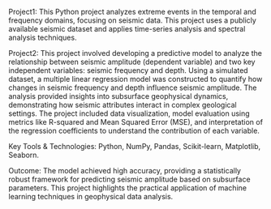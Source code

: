 Project1: This Python project analyzes extreme events in the temporal and frequency domains, focusing on seismic data. This project uses a publicly available seismic dataset and applies time-series analysis and spectral analysis techniques.

Project2: This project involved developing a predictive model to analyze the relationship between seismic amplitude (dependent variable) and two key independent variables: seismic frequency and depth. Using a simulated dataset, a multiple linear regression model was constructed to quantify how changes in seismic frequency and depth influence seismic amplitude. The analysis provided insights into subsurface geophysical dynamics, demonstrating how seismic attributes interact in complex geological settings. The project included data visualization, model evaluation using metrics like R-squared and Mean Squared Error (MSE), and interpretation of the regression coefficients to understand the contribution of each variable.

Key Tools & Technologies: Python, NumPy, Pandas, Scikit-learn, Matplotlib, Seaborn.

Outcome:
The model achieved high accuracy, providing a statistically robust framework for predicting seismic amplitude based on subsurface parameters. This project highlights the practical application of machine learning techniques in geophysical data analysis.
